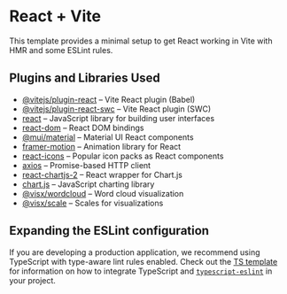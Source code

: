 # React + Vite

This template provides a minimal setup to get React working in Vite with HMR and some ESLint rules.

## Plugins and Libraries Used

- [@vitejs/plugin-react](https://github.com/vitejs/vite-plugin-react) – Vite React plugin (Babel)
- [@vitejs/plugin-react-swc](https://github.com/vitejs/vite-plugin-react/blob/main/packages/plugin-react-swc) – Vite React plugin (SWC)
- [react](https://react.dev/) – JavaScript library for building user interfaces
- [react-dom](https://react.dev/) – React DOM bindings
- [@mui/material](https://mui.com/material-ui/) – Material UI React components
- [framer-motion](https://www.framer.com/motion/) – Animation library for React
- [react-icons](https://react-icons.github.io/react-icons/) – Popular icon packs as React components
- [axios](https://axios-http.com/) – Promise-based HTTP client
- [react-chartjs-2](https://react-chartjs-2.js.org/) – React wrapper for Chart.js
- [chart.js](https://www.chartjs.org/) – JavaScript charting library
- [@visx/wordcloud](https://airbnb.io/visx/docs/wordcloud/) – Word cloud visualization
- [@visx/scale](https://airbnb.io/visx/docs/scale/) – Scales for visualizations


## Expanding the ESLint configuration

If you are developing a production application, we recommend using TypeScript with type-aware lint rules enabled. Check out the [TS template](https://github.com/vitejs/vite/tree/main/packages/create-vite/template-react-ts) for information on how to integrate TypeScript and [`typescript-eslint`](https://typescript-eslint.io) in your project.
